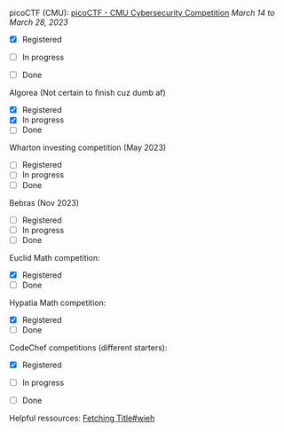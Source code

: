 picoCTF (CMU): [picoCTF - CMU Cybersecurity Competition](https://picoctf.org)
*March 14 to March 28, 2023*
- [x] Registered
- [ ] In progress
- [ ] Done


Algorea (Not certain to finish cuz dumb af)
- [x] Registered
- [x] In progress
- [ ] Done

Wharton investing competition (May 2023)
- [ ] Registered
- [ ] In progress
- [ ] Done

Bebras (Nov 2023)
- [ ] Registered
- [ ] In progress
- [ ] Done

Euclid Math competition:
- [x] Registered
- [ ] Done

Hypatia Math competition:
- [x] Registered
- [ ] Done

CodeChef competitions (different starters):
- [x] Registered
- [ ] In progress
- [ ] Done


Helpful ressources:
[Fetching Title#wieh](https://blog.prepscholar.com/computer-science-competitions-for-high-schoolers)

